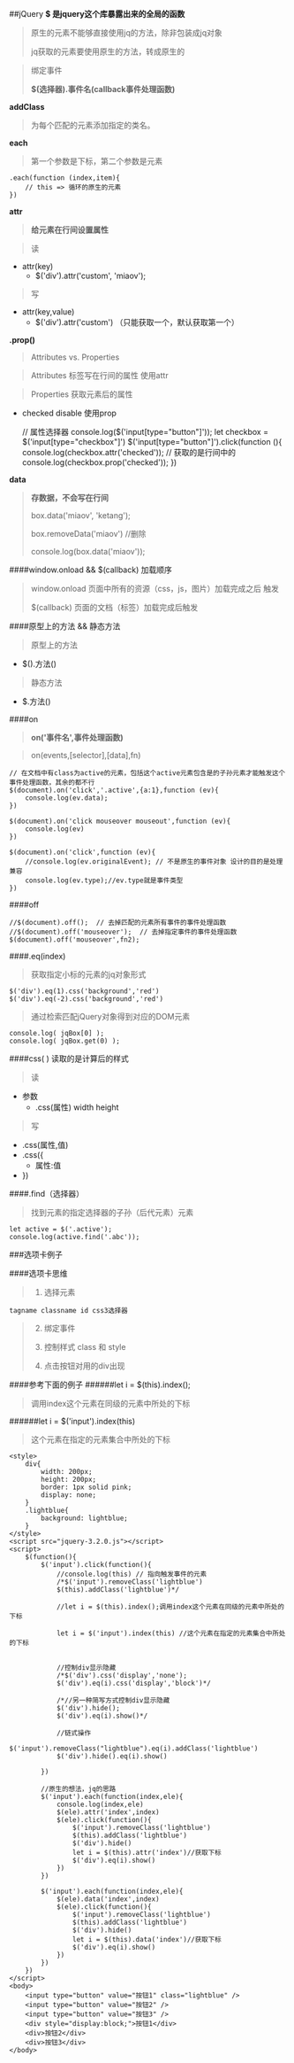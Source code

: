 ##jQuery
**$ 是jquery这个库暴露出来的全局的函数**

>原生的元素不能够直接使用jq的方法，除非包装成jq对象
>
>jq获取的元素要使用原生的方法，转成原生的

>绑定事件
>
>	**$(选择器).事件名(callback事件处理函数)**

**addClass**
>为每个匹配的元素添加指定的类名。


**each**
>第一个参数是下标，第二个参数是元素

	.each(function (index,item){
		// this => 循环的原生的元素	
	})


**attr**
>**给元素在行间设置属性**

>读
>
*	attr(key)  
	*	$('div').attr('custom', 'miaov');
>
>写
>
*	attr(key,value)
	*	$('div').attr('custom')  （只能获取一个，默认获取第一个）

**.prop()**
>Attributes vs. Properties

>Attributes  标签写在行间的属性   使用attr

>Properties  获取元素后的属性 
> 
*	checked disable              使用prop

	// 属性选择器
	console.log($('input[type="button"]'));
	let checkbox = $('input[type="checkbox"]')
	$('input[type="button"]').click(function 	(){
		 console.log(checkbox.attr('checked'));  // 获取的是行间中的
		 console.log(checkbox.prop('checked'));
	})


**data**
>**存数据，不会写在行间**
>
>box.data('miaov', 'ketang');
>
>box.removeData('miaov') //删除
>
>console.log(box.data('miaov'));


####window.onload  &&  $(callback) 加载顺序
>window.onload  页面中所有的资源（css，js，图片）加载完成之后 触发
>
>$(callback)  页面的文档（标签）加载完成后触发

####原型上的方法 && 静态方法
>原型上的方法
>
*	$().方法()
>
>静态方法
>
*	$.方法()


####on
>**on('事件名',事件处理函数)**

>on(events,[selector],[data],fn)


	// 在文档中有class为active的元素，包括这个active元素包含是的子孙元素才能触发这个事件处理函数，其余的都不行
	$(document).on('click','.active',{a:1},function (ev){
		console.log(ev.data);
	})

	$(document).on('click mouseover mouseout',function (ev){
		console.log(ev)	
	})

	$(document).on('click',function (ev){
		//console.log(ev.originalEvent); // 不是原生的事件对象 设计的目的是处理兼容
		console.log(ev.type);//ev.type就是事件类型
	})

####off

	//$(document).off();  // 去掉匹配的元素所有事件的事件处理函数
	//$(document).off('mouseover');  // 去掉指定事件的事件处理函数
	$(document).off('mouseover',fn2);



####.eq(index)

>获取指定小标的元素的jq对象形式

	$('div').eq(1).css('background','red')
	$('div').eq(-2).css('background','red')

>通过检索匹配jQuery对象得到对应的DOM元素

	console.log( jqBox[0] ); 
	console.log( jqBox.get(0) );

####css( ) 读取的是计算后的样式
>读
>
*	参数
	*	.css(属性)  width height
>
>写
>
*	.css(属性,值)
*	.css({
	*	属性:值
*	})

####.find（选择器）

>找到元素的指定选择器的子孙（后代元素）元素
	
	let active = $('.active');
	console.log(active.find('.abc'));








###选项卡例子

####选项卡思维
>1. 选择元素
>
	tagname classname id css3选择器
>
>2. 绑定事件
>
>3. 控制样式 class 和 style
>
>4. 点击按钮对用的div出现

####参考下面的例子
######let i = $(this).index();
>调用index这个元素在同级的元素中所处的下标

######let i = $('input').index(this) 
>这个元素在指定的元素集合中所处的下标


	<style>
		div{
			width: 200px;
			height: 200px;
			border: 1px solid pink;
			display: none;
		}
		.lightblue{
			background: lightblue;
		}
	</style>
	<script src="jquery-3.2.0.js"></script>
	<script>
		$(function(){
			$('input').click(function(){
				//console.log(this) // 指向触发事件的元素
				/*$('input').removeClass('lightblue')
				$(this).addClass('lightblue')*/

				//let i = $(this).index();调用index这个元素在同级的元素中所处的下标

				let i = $('input').index(this) //这个元素在指定的元素集合中所处的下标


				//控制div显示隐藏
				/*$('div').css('display','none');
				$('div').eq(i).css('display','block')*/

				/*//另一种简写方式控制div显示隐藏
				$('div').hide();
				$('div').eq(i).show()*/

				//链式操作
				$('input').removeClass("lightblue").eq(i).addClass('lightblue')
				$('div').hide().eq(i).show()

			})

			//原生的想法，jq的思路
			$('input').each(function(index,ele){
				console.log(index,ele)
				$(ele).attr('index',index)
				$(ele).click(function(){
					$('input').removeClass('lightblue')
					$(this).addClass('lightblue')
					$('div').hide()
					let i = $(this).attr('index')//获取下标
					$('div').eq(i).show()
				})
			})

			$('input').each(function(index,ele){
				$(ele).data('index',index)
				$(ele).click(function(){
					$('input').removeClass('lightblue')
					$(this).addClass('lightblue')
					$('div').hide()
					let i = $(this).data('index')//获取下标
					$('div').eq(i).show()
				})
			})
		})
	</script>
	<body>
		<input type="button" value="按钮1" class="lightblue" />
		<input type="button" value="按钮2" />
		<input type="button" value="按钮3" />
		<div style="display:block;">按钮1</div>
		<div>按钮2</div>
		<div>按钮3</div>
	</body>

